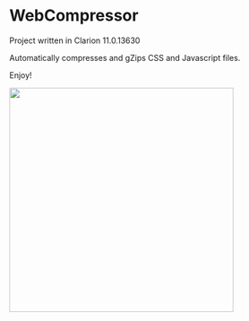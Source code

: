 # WebCompressor

Project written in Clarion 11.0.13630

Automatically compresses and gZips CSS and Javascript files.

Enjoy!

<img src="https://github.com/donridley1972/ClarionToDotNET/blob/main/Screenshots/MainWindow.png" width=400/>
